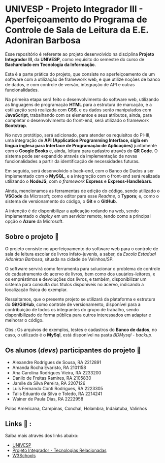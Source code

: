 # UNIVESP - Projeto Integrador III - Aperfeiçoamento do Programa de Controle de Sala de Leitura da E.E. Adoniran Barbosa 

Esse repositório é referente ao projeto desenvolvido na disciplina <b>Projeto Integrador III</b>, da <b>UNIVESP</b>, como requisito do semestre do curso de <b>Bacharelado em Tecnologia da Informação</b>.

Esta é a parte prática do projeto, que consiste no aperfeiçoamento de um software com a utilização de framework web, e que utilize noções de banco de dados, e com controle de versão, integração de API e outras funcionalidades.

Na primeira etapa será feito o desenvolvimento do software web, utilizando as linguagens de programação  <b>HTML</b> para a estrutura de marcação, e a estilização será realizada com <b>CSS</b>, e os dados serão manipulados com <b>JavaScript</b>, trabalhando com os elementos e seus atributos, ainda, para completar o desenvolvimento do front-end, será utilizado o framework <b>Bootstrap</b>.

No novo protótipo, será adicionado, para atender os requisitos do PI-III, uma integração de <b>API (Application Programming Interface, sigla em língua inglesa para Interface de Programação de Aplicações)</b> juntamente com o <b>Google Books</b> e, ainda, leitura para cadastro através do <b>QR Code</b>. O sistema pode ser expandido através da implementação de novas funcionalidades a partir da identificação de necessidades futuras.

Em seguida, será desenvolvido o back-end,  com o Banco de Dados a ser implementado com o <b>MySQL</b>, e a  integração com o front-end será realizada utilizando o <b>NodeJS</b>, com o <i>framework</i> <b>Express</b> e <b>Express-Handlebars</b>.

Ainda, mencionamos as ferramentas de edição do código, sendo utilizado o <b>VSCode</b> da Microsoft; como  editor para esse <i>Readme</i>, o <b>Typora</b>; e, como o sistema de versionamento do código, o <b>Git</b> e o <b>GitHub</b>.

A intenção é de disponibilizar a aplicação rodando na web, sendo implementado o <i>deploy</i> em um servidor remoto, tendo como a principal opção o <b>Azure</b> da Microsoft.

## Sobre o projeto 🔎

O projeto consiste no aperfeiçoamento do software web para o controle de sala de leitura escolar de livros infato-juvenis, a saber, da <i>Escola Estadual Adoniran Barbosa</i>, situada na cidade de Valinhos/SP.

O software servirá como ferramenta para solucionar o problema de controle de cadastramento do acervo de livros, bem como dos usuários-leitores, e os empréstimos e devoluções dos livros, e também, disponibilizar um sistema para consulta dos títulos disponíveis no acervo, indicando a localização física do exemplar.

Ressaltamos, que o presente projeto se utilizará da plataforma e estrutura do <b>Git/GitHub</b>, como controle de versionamento, disponível para a contribuição de todos os integrantes do grupo de trabalho, sendo disponibilizado de forma pública para outros interessados em adaptar e melhorar o código.

Obs.: Os arquivos de exemplos, testes e cadastros do <b>Banco de dados</b>, no caso, o utilizado é o <b>MySql</b>, está disponível na pasta <i>BDMysql - backup</i>. 

## Os alunos (<i>devs</i>) participantes do projeto 👀

- Alexandre Rodrigues de Sousa, RA 2212891
- Amanda Rocha Evaristo, RA 2101158
- Ana Carolina Rodrigues Vieira, RA 2233200
- Danilo de Freitas Ramires, RA 2105830
- Jamile da Silva Pereira, RA 2207126
- Luís Fernando Conti Rodrigues, RA 2223305
- Talis Eduardo da Silva e Toledo, RA 2214241
- Wainer de Paula Dias, RA 2222958

Polos Americana, Campinas, Conchal, Holambra, Indaiatuba, Valinhos 

## Links 📒 :

<p>Saiba mais através dos links abaixo:</p>   

- [UNIVESP](https://univesp.br/)
- [Projeto Integrador - Tecnologias Relacionadas](https://youtu.be/ulJPJwm523U)
- [W3Schools](https://www.w3schools.com/)
